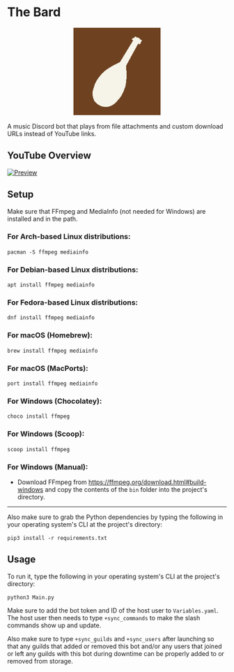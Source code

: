 # The Bard
<p align="center"><img src="https://github.com/CreatorAndrew/The-Bard/blob/main/Bard.png" width="200"/></p>
A music Discord bot that plays from file attachments and custom download URLs instead of YouTube links.

## YouTube Overview
[![Preview](https://img.youtube.com/vi/5fFW8cCbjbc/maxresdefault.jpg)](https://www.youtube.com/watch?v=5fFW8cCbjbc)

## Setup
Make sure that FFmpeg and MediaInfo (not needed for Windows) are installed and in the path.

### For Arch-based Linux distributions:
```
pacman -S ffmpeg mediainfo
```

### For Debian-based Linux distributions:
```
apt install ffmpeg mediainfo
```

### For Fedora-based Linux distributions:
```
dnf install ffmpeg mediainfo
```

### For macOS (Homebrew):
```
brew install ffmpeg mediainfo
```

### For macOS (MacPorts):
```
port install ffmpeg mediainfo
```

### For Windows (Chocolatey):
```
choco install ffmpeg
```

### For Windows (Scoop):
```
scoop install ffmpeg
```

### For Windows (Manual):
+ Download FFmpeg from https://ffmpeg.org/download.html#build-windows and copy the contents of the `bin` folder into the project's directory.

---

Also make sure to grab the Python dependencies by typing the following in your operating system's CLI at the project's directory:
```
pip3 install -r requirements.txt
```

## Usage
To run it, type the following in your operating system's CLI at the project's directory:
```
python3 Main.py
```

Make sure to add the bot token and ID of the host user to `Variables.yaml`. The host user then needs to type `+sync_commands` to make the slash commands show up and update.

Also make sure to type `+sync_guilds` and `+sync_users` after launching so that any guilds that added or removed this bot
and/or any users that joined or left any guilds with this bot during downtime can be properly added to or removed from storage.
